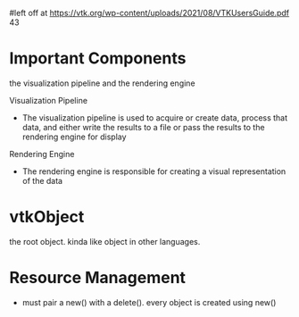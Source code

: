 #left off at
https://vtk.org/wp-content/uploads/2021/08/VTKUsersGuide.pdf
43


# Important Components
the visualization pipeline and the rendering engine

Visualization Pipeline
- The visualization pipeline is used to acquire or create data, process that data, and either write the results to a file or pass the results to the rendering engine for display

Rendering Engine
- The rendering engine is responsible for creating a visual representation of the data

# vtkObject
the root object. kinda like object in other languages.

# Resource Management
- must pair a new() with a delete(). every object is created using new()
